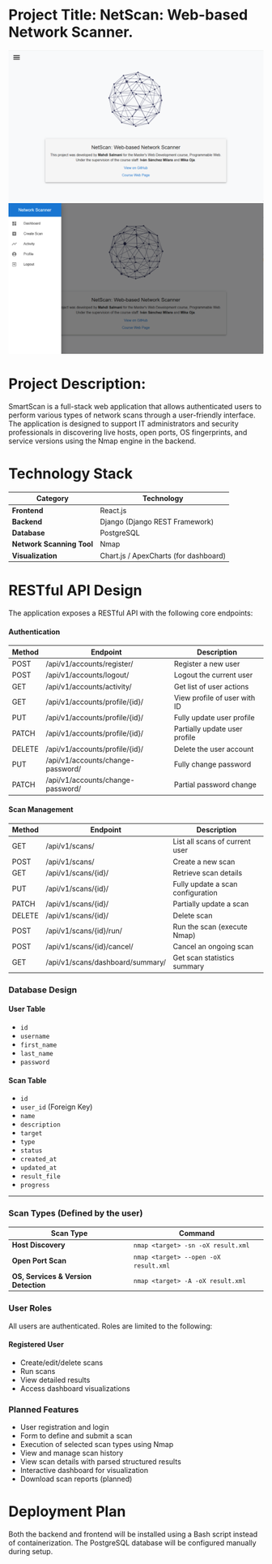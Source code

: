 # Project Title: NetScan: Web-based Network Scanner.
![Description](./root.png)
![Description](./navbar.png)

# Project Description:

SmartScan is a full-stack web application that allows authenticated users to perform various types of network scans through a user-friendly interface. The application is designed to support IT administrators and security professionals in discovering live hosts, open ports, OS fingerprints, and service versions using the Nmap engine in the backend.

# Technology Stack

| **Category**                | **Technology**                          |
|-----------------------------|-----------------------------------------|
| **Frontend**                | React.js                                |
| **Backend**                 | Django (Django REST Framework)          |
| **Database**                | PostgreSQL                              |
| **Network Scanning Tool**   | Nmap                                    |
| **Visualization**           | Chart.js / ApexCharts (for dashboard)   |



# RESTful API Design

The application exposes a RESTful API with the following core endpoints:

#### Authentication
Method | Endpoint | Description
-- | -- | --
POST | /api/v1/accounts/register/ | Register a new user
POST | /api/v1/accounts/logout/ | Logout the current user
GET | /api/v1/accounts/activity/ | Get list of user actions
GET | /api/v1/accounts/profile/{id}/ | View profile of user with ID
PUT | /api/v1/accounts/profile/{id}/ | Fully update user profile
PATCH | /api/v1/accounts/profile/{id}/ | Partially update user profile
DELETE | /api/v1/accounts/profile/{id}/ | Delete the user account
PUT | /api/v1/accounts/change-password/ | Fully change password
PATCH | /api/v1/accounts/change-password/ | Partial password change


#### Scan Management
Method | Endpoint | Description
-- | -- | --
GET | /api/v1/scans/ | List all scans of current user
POST | /api/v1/scans/ | Create a new scan
GET | /api/v1/scans/{id}/ | Retrieve scan details
PUT | /api/v1/scans/{id}/ | Fully update a scan configuration
PATCH | /api/v1/scans/{id}/ | Partially update a scan
DELETE | /api/v1/scans/{id}/ | Delete scan
POST | /api/v1/scans/{id}/run/ | Run the scan (execute Nmap)
POST | /api/v1/scans/{id}/cancel/ | Cancel an ongoing scan
GET | /api/v1/scans/dashboard/summary/ | Get scan statistics summary

### Database Design

#### User Table
- `id`
- `username`
- `first_name`
- `last_name`
- `password`

#### Scan Table
- `id`
- `user_id` (Foreign Key)
- `name`
- `description`
- `target`
- `type`
- `status`
- `created_at`
- `updated_at`
- `result_file`
- `progress`

---

### Scan Types (Defined by the user)

| Scan Type                         | Command                                      |
|----------------------------------|----------------------------------------------|
| **Host Discovery**               | `nmap <target> -sn -oX result.xml`           |
| **Open Port Scan**               | `nmap <target> --open -oX result.xml`        |
| **OS, Services & Version Detection** | `nmap <target> -A -oX result.xml`       |


### User Roles

All users are authenticated. Roles are limited to the following:

#### Registered User

- Create/edit/delete scans  
- Run scans  
- View detailed results  
- Access dashboard visualizations

### Planned Features

-  User registration and login  
-  Form to define and submit a scan  
-  Execution of selected scan types using Nmap  
-  View and manage scan history  
-  View scan details with parsed structured results  
-  Interactive dashboard for visualization  
-  Download scan reports (planned)


# Deployment Plan
Both the backend and frontend will be installed using a Bash script instead of containerization. The PostgreSQL database will be configured manually during setup.
